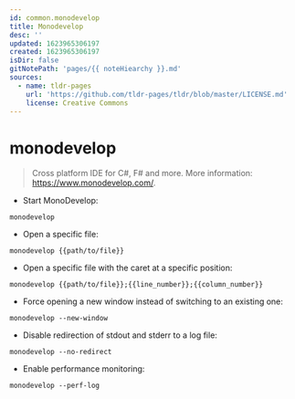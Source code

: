 ```yaml
---
id: common.monodevelop
title: Monodevelop
desc: ''
updated: 1623965306197
created: 1623965306197
isDir: false
gitNotePath: 'pages/{{ noteHiearchy }}.md'
sources:
  - name: tldr-pages
    url: 'https://github.com/tldr-pages/tldr/blob/master/LICENSE.md'
    license: Creative Commons
---
```

# monodevelop

> Cross platform IDE for C#, F# and more.
> More information: <https://www.monodevelop.com/>.

- Start MonoDevelop:

`monodevelop`

- Open a specific file:

`monodevelop {{path/to/file}}`

- Open a specific file with the caret at a specific position:

`monodevelop {{path/to/file}};{{line_number}};{{column_number}}`

- Force opening a new window instead of switching to an existing one:

`monodevelop --new-window`

- Disable redirection of stdout and stderr to a log file:

`monodevelop --no-redirect`

- Enable performance monitoring:

`monodevelop --perf-log`

